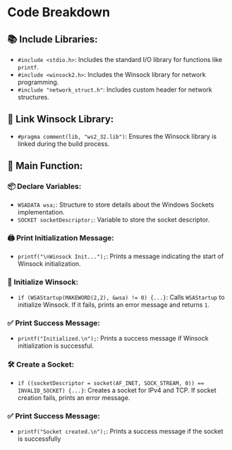 # Code Breakdown

## 📚 Include Libraries:
- `#include <stdio.h>`: Includes the standard I/O library for functions like `printf`.
- `#include <winsock2.h>`: Includes the Winsock library for network programming.
- `#include "network_struct.h"`: Includes custom header for network structures.

## 🔗 Link Winsock Library:
- `#pragma comment(lib, "ws2_32.lib")`: Ensures the Winsock library is linked during the build process.

## 📝 Main Function:

### 📦 Declare Variables:
- `WSADATA wsa;`: Structure to store details about the Windows Sockets implementation.
- `SOCKET socketDescriptor;`: Variable to store the socket descriptor.

### 🖨️ Print Initialization Message:
- `printf("\nWinsock Init...");`: Prints a message indicating the start of Winsock initialization.

### 🚀 Initialize Winsock:
- `if (WSAStartup(MAKEWORD(2,2), &wsa) != 0) {...}`: Calls `WSAStartup` to initialize Winsock. If it fails, prints an error message and returns `1`.

### ✅ Print Success Message:
- `printf("Initialized.\n");`: Prints a success message if Winsock initialization is successful.

### 🛠️ Create a Socket:
- `if ((socketDescriptor = socket(AF_INET, SOCK_STREAM, 0)) == INVALID_SOCKET) {...}`: Creates a socket for IPv4 and TCP. If socket creation fails, prints an error message.

### ✅ Print Success Message:
- `printf("Socket created.\n");`: Prints a success message if the socket is successfully